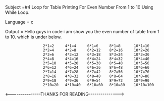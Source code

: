 Subject =#4 Loop for Table Printing For Even Number From 1 to 10 Using While Loop.

Language = c

Output = Hello guys in code i am show you the even number of table from 1 to 10. which is under below.


                     2*1=2     4*1=4     6*1=6     8*1=8      10*1=10
                     2*2=4     4*2=8     6*2=12    8*2=16     10*2=20        
                     2*3=6     4*3=12    6*3=18    8*3=24     10*3=30      
                     2*4=8     4*4=16    6*4=24    8*4=32     10*4=40
                     2*5=10    4*5=20    6*5=30    8*5=40     10*5=50
                     2*6=12    4*6=24    6*6=36    8*6=48     10*6=60
                     2*7=14    4*7=28    6*7=42    8*7=56     10*7=70
                     2*8=16    4*8=32    6*8=48    8*8=64     10*8=80
                     2*9=18    4*9=36    6*9=54    8*9=72     10*9=90
                     2*10=20   4*10=40   6*10=60   8*10=80    10*10=100


<---------------THANKS FOR READING--------------->
